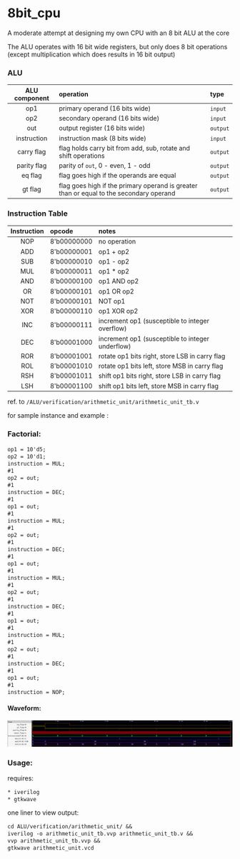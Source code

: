# 8bit_cpu
 A moderate attempt at designing my own CPU with an 8 bit ALU at the core

The ALU operates with 16 bit wide registers, 
but only does 8 bit operations 
(except multiplication which does results in 16 bit  output)

### ALU
|ALU component|operation|type|
|:--:|:--|:--|
|op1|primary operand (16 bits wide)|`input`|
|op2|secondary operand (16 bits wide)|`input`|
|out|output register (16 bits wide)|`output`|
|instruction|instruction mask (8 bits wide)|`input`|
|carry flag|flag holds carry bit from add, sub, rotate and shift operations|`output`|
|parity flag|parity of `out`, 0 - even, 1 - odd|`output`|
|eq flag|flag goes high if the operands are equal|`output`|
|gt flag|flag goes high if the primary operand is greater than or equal to the secondary operand|`output`|

### Instruction Table
|Instruction|opcode|notes|
|:--:|:--|:--|
NOP |8'b00000000|no operation|
ADD |8'b00000001|op1 + op2|
SUB |8'b00000010|op1 - op2|
MUL |8'b00000011|op1 * op2|
AND |8'b00000100|op1 AND op2|
OR  |8'b00000101|op1 OR op2|
NOT |8'b00000101|NOT op1|
XOR |8'b00000110|op1 XOR op2|
INC |8'b00000111|increment op1 (susceptible to integer overflow)|
DEC |8'b00001000|increment op1 (susceptible to integer underflow)|
ROR |8'b00001001|rotate op1 bits right, store LSB in carry flag|
ROL |8'b00001010|rotate op1 bits left, store MSB in carry flag|
RSH |8'b00001011|shift op1 bits right, store LSB in carry flag|
LSH |8'b00001100|shift op1 bits left, store MSB in carry flag|

ref. to `/ALU/verification/arithmetic_unit/arithmetic_unit_tb.v`

for sample instance and example :

### Factorial:


```
op1 = 10'd5;
op2 = 10'd1;
instruction = MUL;
#1
op2 = out;
#1
instruction = DEC;
#1
op1 = out;
#1
instruction = MUL;
#1
op2 = out;
#1
instruction = DEC;
#1
op1 = out;
#1
instruction = MUL;
#1
op2 = out;
#1
instruction = DEC;
#1
op1 = out;
#1
instruction = MUL;
#1
op2 = out;
#1
instruction = DEC;
#1
op1 = out;
#1
instruction = NOP;
```

#### Waveform:
![waveform](/ALU/verification/arithmetic_unit/waveform.png)

### Usage:
requires:
```
* iverilog
* gtkwave
```
one liner to view output:
```
cd ALU/verification/arithmetic_unit/ && 
iverilog -o arithmetic_unit_tb.vvp arithmetic_unit_tb.v && 
vvp arithmetic_unit_tb.vvp && 
gtkwave arithmetic_unit.vcd 
```